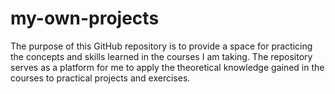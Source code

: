 # my-own-projects
The purpose of this GitHub repository is to provide a space for practicing the concepts and skills learned in the courses I am taking. The repository serves as a platform for me to apply the theoretical knowledge gained in the courses to practical projects and exercises. 
